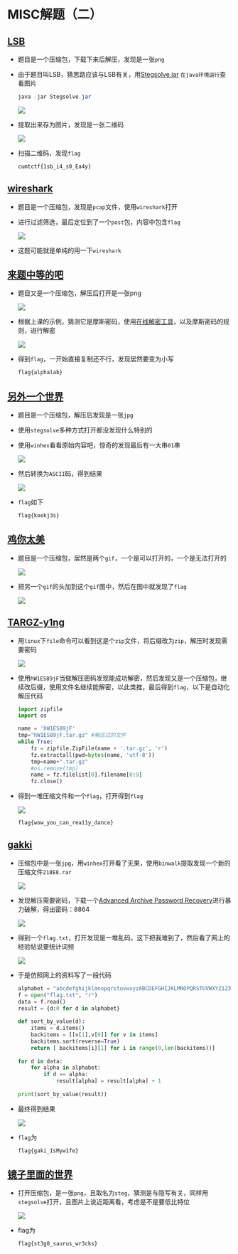 # MISC解题（二）

## [LSB](https://buuoj.cn/challenges#LSB)

- 题目是一个压缩包，下载下来后解压，发现是一张`png`

- 由于题目叫LSB，猜思路应该与LSB有关，用[Stegsolve.jar](http://www.caesum.com/handbook/Stegsolve.jar) `在java环境运行`查看图片

  ```java
  java -jar Stegsolve.jar
  ```

  ![](./img/lsb.png)

- 提取出来存为图片，发现是一张二维码

  ![](./img/lsb-2.png)

- 扫描二维码，发现`flag`

  ```bash
  cumtctf{1sb_i4_s0_Ea4y}
  ```





## [wireshark](https://buuoj.cn/challenges#wireshark)

- 题目是一个压缩包，发现是`pcap`文件，使用`wireshark`打开

- 进行过滤筛选，最后定位到了一个`post`包，内容中包含`flag`

  ![](./img/wireshark.png)

- 这题可能就是单纯的用一下`wireshark`



## [来题中等的吧](https://buuoj.cn/challenges#[HBNIS2018]%E6%9D%A5%E9%A2%98%E4%B8%AD%E7%AD%89%E7%9A%84%E5%90%A7)

- 题目又是一个压缩包，解压后打开是一张png

  ![](./img/middle.png)

- 根据上课的示例，猜测它是摩斯密码，使用[在线解密工具](https://www.matools.com/morse)，以及摩斯密码的规则，进行解密

  ![](./img/decode.png)
  
- 得到`flag`，一开始直接复制还不行，发现居然要变为小写
  
  ```bash
  flag{alphalab}
  ```
  
  
  
  
  
  

## [另外一个世界](https://buuoj.cn/challenges#%E5%8F%A6%E5%A4%96%E4%B8%80%E4%B8%AA%E4%B8%96%E7%95%8C)

- 题目是一个压缩包，解压后发现是一张`jpg`

- 使用`stegsolve`多种方式打开都没发现什么特别的

- 使用`winhex`看看原始内容吧，惊奇的发现最后有一大串`01`串

  ![](./img/01.png)

- 然后转换为`ASCII`码，得到结果

  ![](./img/ascii.png)

- `flag`如下
  
  ```bash
  flag{koekj3s}
  ```
  
  
  
  
  

## [鸡你太美](https://buuoj.cn/challenges#[BJDCTF2020]%E9%B8%A1%E4%BD%A0%E5%A4%AA%E7%BE%8E)

- 题目是一个压缩包，居然是两个`gif`，一个是可以打开的，一个是无法打开的

  ![](./img/lack.png)

- 把另一个`gif`的头加到这个`gif`图中，然后在图中就发现了`flag`

  ![](./img/gg.png)

## [TARGZ-y1ng](https://buuoj.cn/challenges#[BJDCTF%202nd]TARGZ-y1ng)

- 用`linux`下`file`命令可以看到这是个`zip`文件，将后缀改为`zip`，解压时发现需要密码

  ![](./img/mima.png)

- 使用`hW1ES89jF`当做解压密码发现能成功解密，然后发现又是一个压缩包，继续改后缀，使用文件名继续能解密，以此类推，最后得到`flag`，以下是自动化解压代码

  ```python
  import zipfile
  import os
  
  name = 'hW1ES89jF'
  tmp="hW1ES89jF.tar.gz" #解压过的文件
  while True:
      fz = zipfile.ZipFile(name + '.tar.gz', 'r')
      fz.extractall(pwd=bytes(name, 'utf-8'))
      tmp=name+".tar.gz"
      #os.remove(tmp)
      name = fz.filelist[0].filename[0:9]
      fz.close()
  ```
  
- 得到一堆压缩文件和一个`flag`，打开得到`flag`
  
  ![](./img/zz.png)
  
  ```bash
  flag{wow_you_can_rea11y_dance}
  ```
  

## [gakki](https://buuoj.cn/challenges#[GXYCTF2019]gakki)

- 压缩包中是一张`jpg`，用`winhex`打开看了无果，使用`binwalk`提取发现一个新的压缩文件`218E8.rar`

  ![](./img/bin.png)

- 发现解压需要密码，下载一个[Advanced Archive Password Recovery](https://ww.lanzous.com/icug02f)进行暴力破解，得出密码：8864

  ![](./img/ar.png)

- 得到一个`flag.txt`，打开发现是一堆乱码，这下把我难到了，然后看了网上的经验帖说要统计词频

  ![](./img/tt.png)

- 于是仿照网上的资料写了一段代码

  ```python
  alphabet = "abcdefghijklmnopqrstuvwxyzABCDEFGHIJKLMNOPQRSTUVWXYZ1234567890!@#$%^&*()_+- ={}[]"
  f = open("flag.txt", "r")
  data = f.read()
  result = {d:0 for d in alphabet}
   
  def sort_by_value(d):
      items = d.items()
      backitems = [[v[1],v[0]] for v in items]
      backitems.sort(reverse=True)
      return [ backitems[i][1] for i in range(0,len(backitems))]
   
  for d in data:
      for alpha in alphabet:
          if d == alpha:
              result[alpha] = result[alpha] + 1
   
  print(sort_by_value(result))
  ```
  
- 最终得到结果
  
  ![](./img/result.png)
  
- `flag`为
  
  ```bash
  flag{gaki_IsMyw1fe}
  ```
  
  
  

## [镜子里面的世界](https://buuoj.cn/challenges#%E9%95%9C%E5%AD%90%E9%87%8C%E9%9D%A2%E7%9A%84%E4%B8%96%E7%95%8C)

- 打开压缩包，是一张`png`，且取名为`steg`，猜测是与隐写有关，同样用`stegsolve`打开，且图片上说近距离看，考虑是不是要低比特位

  ![](./img/pre.png)

- flag为

  ```bash
  flag{st3g0_saurus_wr3cks}
  ```
  
  
  
  